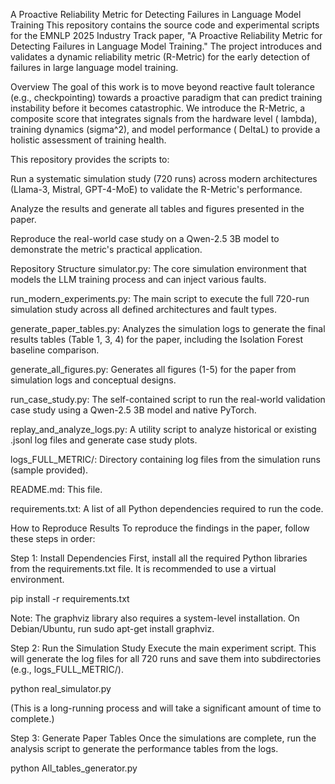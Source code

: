 A Proactive Reliability Metric for Detecting Failures in Language Model Training
This repository contains the source code and experimental scripts for the EMNLP 2025 Industry Track paper, "A Proactive Reliability Metric for Detecting Failures in Language Model Training." The project introduces and validates a dynamic reliability metric (R-Metric) for the early detection of failures in large language model training.

Overview
The goal of this work is to move beyond reactive fault tolerance (e.g., checkpointing) towards a proactive paradigm that can predict training instability before it becomes catastrophic. We introduce the R-Metric, a composite score that integrates signals from the hardware level (
lambda), training dynamics (sigma^2), and model performance (
DeltaL) to provide a holistic assessment of training health.

This repository provides the scripts to:

Run a systematic simulation study (720 runs) across modern architectures (Llama-3, Mistral, GPT-4-MoE) to validate the R-Metric's performance.

Analyze the results and generate all tables and figures presented in the paper.

Reproduce the real-world case study on a Qwen-2.5 3B model to demonstrate the metric's practical application.

Repository Structure
simulator.py: The core simulation environment that models the LLM training process and can inject various faults.

run_modern_experiments.py: The main script to execute the full 720-run simulation study across all defined architectures and fault types.

generate_paper_tables.py: Analyzes the simulation logs to generate the final results tables (Table 1, 3, 4) for the paper, including the Isolation Forest baseline comparison.

generate_all_figures.py: Generates all figures (1-5) for the paper from simulation logs and conceptual designs.

run_case_study.py: The self-contained script to run the real-world validation case study using a Qwen-2.5 3B model and native PyTorch.

replay_and_analyze_logs.py: A utility script to analyze historical or existing .jsonl log files and generate case study plots.

logs_FULL_METRIC/: Directory containing log files from the simulation runs (sample provided).

README.md: This file.

requirements.txt: A list of all Python dependencies required to run the code.

How to Reproduce Results
To reproduce the findings in the paper, follow these steps in order:

Step 1: Install Dependencies
First, install all the required Python libraries from the requirements.txt file. It is recommended to use a virtual environment.

pip install -r requirements.txt

Note: The graphviz library also requires a system-level installation. On Debian/Ubuntu, run sudo apt-get install graphviz.

Step 2: Run the Simulation Study
Execute the main experiment script. This will generate the log files for all 720 runs and save them into subdirectories (e.g., logs_FULL_METRIC/).

python real_simulator.py

(This is a long-running process and will take a significant amount of time to complete.)

Step 3: Generate Paper Tables
Once the simulations are complete, run the analysis script to generate the performance tables from the logs.

python All_tables_generator.py



